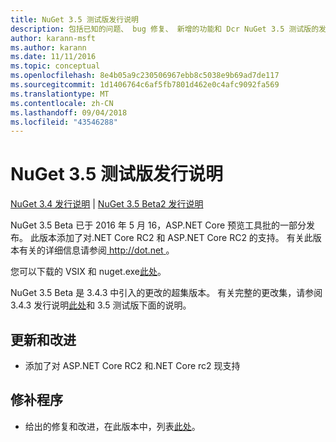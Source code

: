 ```yaml
---
title: NuGet 3.5 测试版发行说明
description: 包括已知的问题、 bug 修复、 新增的功能和 Dcr NuGet 3.5 测试版的发行说明。
author: karann-msft
ms.author: karann
ms.date: 11/11/2016
ms.topic: conceptual
ms.openlocfilehash: 8e4b05a9c230506967ebb8c5038e9b69ad7de117
ms.sourcegitcommit: 1d1406764c6af5fb7801d462e0c4afc9092fa569
ms.translationtype: MT
ms.contentlocale: zh-CN
ms.lasthandoff: 09/04/2018
ms.locfileid: "43546288"
---
```

# <a name="nuget-35-beta-release-notes"></a>NuGet 3.5 测试版发行说明

[NuGet 3.4 发行说明](../release-notes/nuget-3.4.md) | [NuGet 3.5 Beta2 发行说明](../release-notes/nuget-3.5-Beta2.md)

NuGet 3.5 Beta 已于 2016 年 5 月 16，ASP.NET Core 预览工具批的一部分发布。 此版本添加了对.NET Core RC2 和 ASP.NET Core RC2 的支持。 有关此版本有关的详细信息请参阅[ http://dot.net ](http://dot.net)。

您可以下载的 VSIX 和 nuget.exe[此处](https://dist.nuget.org/index.html)。

NuGet 3.5 Beta 是 3.4.3 中引入的更改的超集版本。 有关完整的更改集，请参阅 3.4.3 发行说明[此处](https://github.com/NuGet/Home/issues?q=is%3Aissue+milestone%3A3.4.3+is%3Aclosed)和 3.5 测试版下面的说明。

## <a name="updates-and-improvements"></a>更新和改进

* 添加了对 ASP.NET Core RC2 和.NET Core rc2 现支持

## <a name="fixes"></a>修补程序

* 给出的修复和改进，在此版本中，列表[此处](https://github.com/NuGet/Home/issues?q=is%3Aissue+milestone%3A%223.5+Beta%22+is%3Aclosed)。